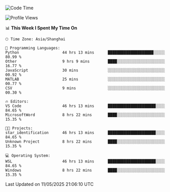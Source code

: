 <!--START_SECTION:waka-->
![Code Time](http://img.shields.io/badge/Code%20Time-2%2C817%20hrs%2032%20mins-blue)

![Profile Views](http://img.shields.io/badge/Profile%20Views-0-blue)

📊 **This Week I Spent My Time On** 

```text
🕑︎ Time Zone: Asia/Shanghai

💬 Programming Languages: 
Python                   44 hrs 13 mins      ████████████████████░░░░░   80.99 % 
Other                    9 hrs 9 mins        ████░░░░░░░░░░░░░░░░░░░░░   16.77 % 
JavaScript               30 mins             ░░░░░░░░░░░░░░░░░░░░░░░░░   00.92 % 
MATLAB                   25 mins             ░░░░░░░░░░░░░░░░░░░░░░░░░   00.77 % 
CSV                      9 mins              ░░░░░░░░░░░░░░░░░░░░░░░░░   00.30 % 

🔥 Editors: 
VS Code                  46 hrs 13 mins      █████████████████████░░░░   84.65 % 
MicrosoftWord            8 hrs 22 mins       ████░░░░░░░░░░░░░░░░░░░░░   15.35 % 

🐱‍💻 Projects: 
star_identification      46 hrs 13 mins      █████████████████████░░░░   84.65 % 
Unknown Project          8 hrs 22 mins       ████░░░░░░░░░░░░░░░░░░░░░   15.35 % 

💻 Operating System: 
WSL                      46 hrs 13 mins      █████████████████████░░░░   84.65 % 
Windows                  8 hrs 22 mins       ████░░░░░░░░░░░░░░░░░░░░░   15.35 % 
```


 Last Updated on 11/05/2025 21:06:10 UTC
<!--END_SECTION:waka-->